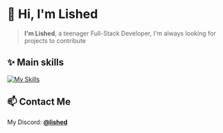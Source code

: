 # 👋 Hi, I'm Lished
> **I'm Lished**, a teenager Full-Stack Developer, I'm always looking for projects to contribute
## ✨ Main skills
[![My Skills](https://skillicons.dev/icons?i=java,kotlin,ktor,androidstudio,firebase,typescript,tailwindcss,supabase,redis,postgresql,mongodb)]()
## 📫 Contact Me
My Discord: [__@lished__](https://discordapp.com/users/727170743217029292)

<!-- [![Anurag's GitHub stats](https://github-readme-stats.vercel.app/api?username=L1shed)](https://github.com/anuraghazra/github-readme-stats)

